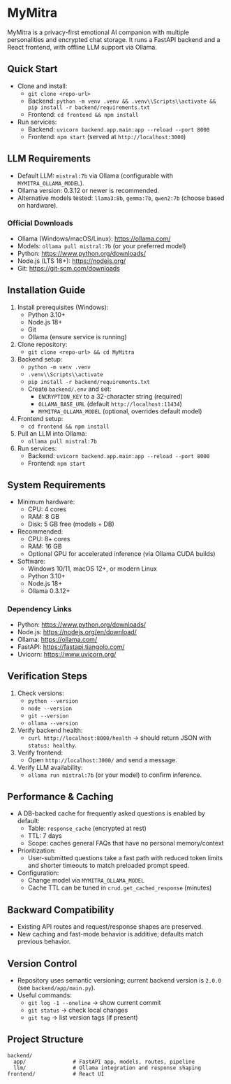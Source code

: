 # MyMitra

MyMitra is a privacy-first emotional AI companion with multiple personalities and encrypted chat storage. It runs a FastAPI backend and a React frontend, with offline LLM support via Ollama.

## Quick Start

- Clone and install:
  - `git clone <repo-url>`
  - Backend: `python -m venv .venv && .venv\\Scripts\\activate && pip install -r backend/requirements.txt`
  - Frontend: `cd frontend && npm install`
- Run services:
  - Backend: `uvicorn backend.app.main:app --reload --port 8000`
  - Frontend: `npm start` (served at `http://localhost:3000`)

## LLM Requirements

- Default LLM: `mistral:7b` via Ollama (configurable with `MYMITRA_OLLAMA_MODEL`).
- Ollama version: 0.3.12 or newer is recommended.
- Alternative models tested: `llama3:8b`, `gemma:7b`, `qwen2:7b` (choose based on hardware).

### Official Downloads

- Ollama (Windows/macOS/Linux): https://ollama.com/
- Models: `ollama pull mistral:7b` (or your preferred model)
- Python: https://www.python.org/downloads/
- Node.js (LTS 18+): https://nodejs.org/
- Git: https://git-scm.com/downloads

## Installation Guide

1. Install prerequisites (Windows):
   - Python 3.10+
   - Node.js 18+
   - Git
   - Ollama (ensure service is running)
2. Clone repository:
   - `git clone <repo-url> && cd MyMitra`
3. Backend setup:
   - `python -m venv .venv`
   - `.venv\\Scripts\\activate`
   - `pip install -r backend/requirements.txt`
   - Create `backend/.env` and set:
     - `ENCRYPTION_KEY` to a 32-character string (required)
     - `OLLAMA_BASE_URL` (default `http://localhost:11434`)
     - `MYMITRA_OLLAMA_MODEL` (optional, overrides default model)
4. Frontend setup:
   - `cd frontend && npm install`
5. Pull an LLM into Ollama:
   - `ollama pull mistral:7b`
6. Run services:
   - Backend: `uvicorn backend.app.main:app --reload --port 8000`
   - Frontend: `npm start`

## System Requirements

- Minimum hardware:
  - CPU: 4 cores
  - RAM: 8 GB
  - Disk: 5 GB free (models + DB)
- Recommended:
  - CPU: 8+ cores
  - RAM: 16 GB
  - Optional GPU for accelerated inference (via Ollama CUDA builds)
- Software:
  - Windows 10/11, macOS 12+, or modern Linux
  - Python 3.10+
  - Node.js 18+
  - Ollama 0.3.12+

### Dependency Links

- Python: https://www.python.org/downloads/
- Node.js: https://nodejs.org/en/download/
- Ollama: https://ollama.com/
- FastAPI: https://fastapi.tiangolo.com/
- Uvicorn: https://www.uvicorn.org/

## Verification Steps

1. Check versions:
   - `python --version`
   - `node --version`
   - `git --version`
   - `ollama --version`
2. Verify backend health:
   - `curl http://localhost:8000/health` → should return JSON with `status: healthy`.
3. Verify frontend:
   - Open `http://localhost:3000/` and send a message.
4. Verify LLM availability:
   - `ollama run mistral:7b` (or your model) to confirm inference.

## Performance & Caching

- A DB-backed cache for frequently asked questions is enabled by default:
  - Table: `response_cache` (encrypted at rest)
  - TTL: 7 days
  - Scope: caches general FAQs that have no personal memory/context
- Prioritization:
  - User-submitted questions take a fast path with reduced token limits and shorter timeouts to match preloaded prompt speed.
- Configuration:
  - Change model via `MYMITRA_OLLAMA_MODEL`
  - Cache TTL can be tuned in `crud.get_cached_response` (minutes)

## Backward Compatibility

- Existing API routes and request/response shapes are preserved.
- New caching and fast-mode behavior is additive; defaults match previous behavior.

## Version Control

- Repository uses semantic versioning; current backend version is `2.0.0` (see `backend/app/main.py`).
- Useful commands:
  - `git log -1 --oneline` → show current commit
  - `git status` → check local changes
  - `git tag` → list version tags (if present)

## Project Structure

```
backend/
  app/               # FastAPI app, models, routes, pipeline
  llm/               # Ollama integration and response shaping
frontend/            # React UI
```